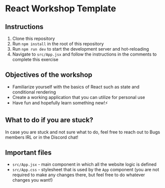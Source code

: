 # React Workshop Template

## Instructions

1. Clone this repository
2. Run `npm install` in the root of this repository
3. Run `npm run dev` to start the development server and hot-reloading
4. Navigate to `src/App.jsx` and follow the instructions in the comments to complete this exercise

## Objectives of the workshop

- Familiarize yourself with the basics of React such as state and conditional rendering
- Create a working application that you can utilize for personal use
- Have fun and hopefully learn something new!⚡️

## What to do if you are stuck?

In case you are stuck and not sure what to do, feel free to reach out to Bugs members IRL or in the Discord chat!

## Important files
- `src/App.jsx` - main component in which all the website logic is defined
- `src/App.css` - stylesheet that is used by the `App` component (you are not required to make any changes there, but feel free to do whatever changes you want!)

